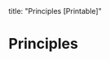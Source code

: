<frontmatter>
title: "Principles [Printable]"
</frontmatter>

<link rel="stylesheet" href="{{baseUrl}}/css/textbook.css">

<div class="website-content">

<div id="main">

# Principles

<include src="singleResponsibilityPrinciple/embed-inParent-printable.md" boilerplate />
<include src="interfaceSegregationPrinciple/embed-inParent-printable.md" boilerplate />
<include src="liskovSubstitutionPrinciple/embed-inParent-printable.md" boilerplate />
<include src="dependencyInversionPrinciple/embed-inParent-printable.md" boilerplate />
<include src="openClosedPrinciple/embed-inParent-printable.md" boilerplate />
<include src="solidPrinciples/embed-inParent-printable.md" boilerplate />
<include src="separationOfConcernsPrinciple/embed-inParent-printable.md" boilerplate />
<include src="lawOfDemeter/embed-inParent-printable.md" boilerplate />
<include src="brooksLaw/embed-inParent-printable.md" boilerplate />
<include src="yagniPrinciple/embed-inParent-printable.md" boilerplate />
<include src="dryPrinciple/embed-inParent-printable.md" boilerplate />
<!-- TODO: add review -->

</div>

</div>
